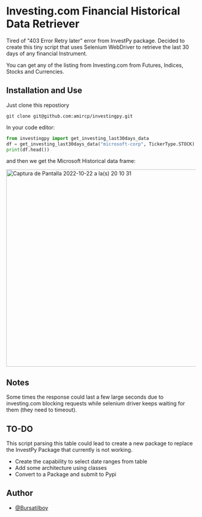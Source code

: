 
# Investing.com Financial Historical Data Retriever

Tired of "403 Error Retry later" error from InvestPy package. Decided to create this tiny script that uses Selenium WebDriver to retrieve the last 30 days of any financial Instrument.

You can get any of the listing from Investing.com from Futures, Indices, Stocks and Currencies.



## Installation and Use

Just clone this repostiory

```
git clone git@github.com:amircp/investingpy.git
```  

In your code editor:

```python
from investingpy import get_investing_last30days_data
df = get_investing_last30days_data("microsoft-corp", TickerType.STOCK)
print(df.head())
```

and then we get the Microsoft Historical data frame:

<img width="523" alt="Captura de Pantalla 2022-10-22 a la(s) 20 10 31" src="https://user-images.githubusercontent.com/495849/197368427-93df6c81-2e16-4f0a-8fc4-55b58634fbf7.png">


## Notes
Some times the response could last a few large seconds due to investing.com blocking requests while selenium driver keeps waiting for them (they need to timeout).

## TO-DO
This script parsing this table could lead to create a new package to replace the InvestPy Package that currently is not working. 

- Create the capability to select date ranges from table
- Add some architecture using classes
- Convert to a Package and submit to Pypi

## Author

- [@Bursatilboy](https://www.twitter.com/Bursatilboy)

